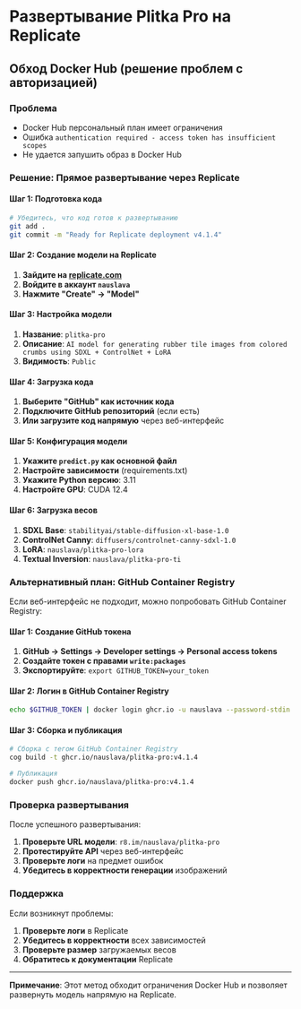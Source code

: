 # Развертывание Plitka Pro на Replicate

## Обход Docker Hub (решение проблем с авторизацией)

### Проблема
- Docker Hub персональный план имеет ограничения
- Ошибка `authentication required - access token has insufficient scopes`
- Не удается запушить образ в Docker Hub

### Решение: Прямое развертывание через Replicate

#### Шаг 1: Подготовка кода
```bash
# Убедитесь, что код готов к развертыванию
git add .
git commit -m "Ready for Replicate deployment v4.1.4"
```

#### Шаг 2: Создание модели на Replicate
1. **Зайдите на [replicate.com](https://replicate.com)**
2. **Войдите в аккаунт `nauslava`**
3. **Нажмите "Create" → "Model"**

#### Шаг 3: Настройка модели
1. **Название**: `plitka-pro`
2. **Описание**: `AI model for generating rubber tile images from colored crumbs using SDXL + ControlNet + LoRA`
3. **Видимость**: `Public`

#### Шаг 4: Загрузка кода
1. **Выберите "GitHub" как источник кода**
2. **Подключите GitHub репозиторий** (если есть)
3. **Или загрузите код напрямую** через веб-интерфейс

#### Шаг 5: Конфигурация модели
1. **Укажите `predict.py` как основной файл**
2. **Настройте зависимости** (requirements.txt)
3. **Укажите Python версию**: 3.11
4. **Настройте GPU**: CUDA 12.4

#### Шаг 6: Загрузка весов
1. **SDXL Base**: `stabilityai/stable-diffusion-xl-base-1.0`
2. **ControlNet Canny**: `diffusers/controlnet-canny-sdxl-1.0`
3. **LoRA**: `nauslava/plitka-pro-lora`
4. **Textual Inversion**: `nauslava/plitka-pro-ti`

### Альтернативный план: GitHub Container Registry

Если веб-интерфейс не подходит, можно попробовать GitHub Container Registry:

#### Шаг 1: Создание GitHub токена
1. **GitHub → Settings → Developer settings → Personal access tokens**
2. **Создайте токен с правами `write:packages`**
3. **Экспортируйте**: `export GITHUB_TOKEN=your_token`

#### Шаг 2: Логин в GitHub Container Registry
```bash
echo $GITHUB_TOKEN | docker login ghcr.io -u nauslava --password-stdin
```

#### Шаг 3: Сборка и публикация
```bash
# Сборка с тегом GitHub Container Registry
cog build -t ghcr.io/nauslava/plitka-pro:v4.1.4

# Публикация
docker push ghcr.io/nauslava/plitka-pro:v4.1.4
```

### Проверка развертывания

После успешного развертывания:

1. **Проверьте URL модели**: `r8.im/nauslava/plitka-pro`
2. **Протестируйте API** через веб-интерфейс
3. **Проверьте логи** на предмет ошибок
4. **Убедитесь в корректности генерации** изображений

### Поддержка

Если возникнут проблемы:
1. **Проверьте логи** в Replicate
2. **Убедитесь в корректности** всех зависимостей
3. **Проверьте размер** загружаемых весов
4. **Обратитесь к документации** Replicate

---

**Примечание**: Этот метод обходит ограничения Docker Hub и позволяет развернуть модель напрямую на Replicate.
